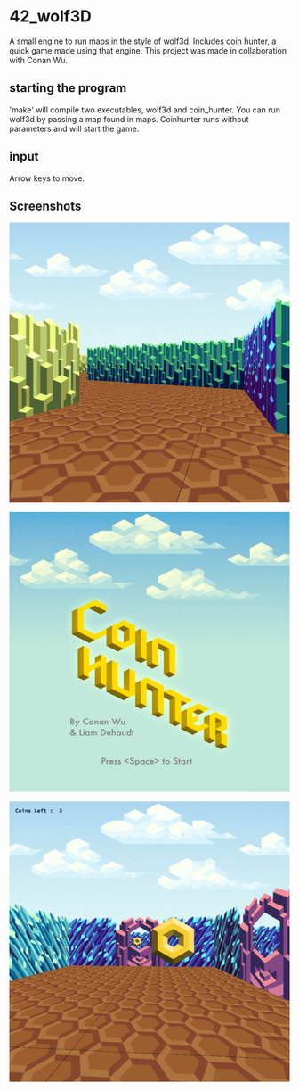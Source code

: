 # 42_wolf3D
A small engine to run maps in the style of wolf3d. Includes coin hunter, a quick game made using that engine.
 This project was made in collaboration with Conan Wu.
 
 ## starting the program
 
 'make' will compile two executables, wolf3d and coin_hunter. You can run wolf3d by passing a map found in maps.
 Coinhunter runs without parameters and will start the game.
 
 ## input
 
 Arrow keys to move.
 
 ## Screenshots
 
![alt text](screenshots/1.png)

![alt text](screenshots/2.png)

![alt text](screenshots/3.png)
 
 
